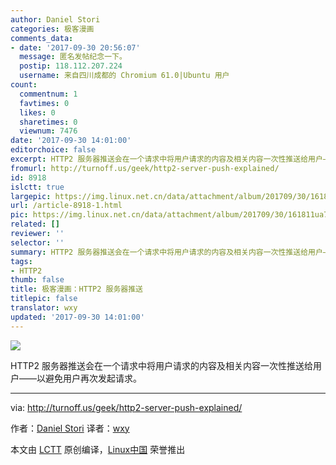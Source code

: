 ```yaml
---
author: Daniel Stori
categories: 极客漫画
comments_data:
- date: '2017-09-30 20:56:07'
  message: 匿名发帖纪念一下。
  postip: 118.112.207.224
  username: 来自四川成都的 Chromium 61.0|Ubuntu 用户
count:
  commentnum: 1
  favtimes: 0
  likes: 0
  sharetimes: 0
  viewnum: 7476
date: '2017-09-30 14:01:00'
editorchoice: false
excerpt: HTTP2 服务器推送会在一个请求中将用户请求的内容及相关内容一次性推送给用户——以避免用户再次发起请求。
fromurl: http://turnoff.us/geek/http2-server-push-explained/
id: 8918
islctt: true
largepic: https://img.linux.net.cn/data/attachment/album/201709/30/161811ua7837fa33v738di.png.large.jpg
url: /article-8918-1.html
pic: https://img.linux.net.cn/data/attachment/album/201709/30/161811ua7837fa33v738di.png.thumb.jpg
related: []
reviewer: ''
selector: ''
summary: HTTP2 服务器推送会在一个请求中将用户请求的内容及相关内容一次性推送给用户——以避免用户再次发起请求。
tags:
- HTTP2
thumb: false
title: 极客漫画：HTTP2 服务器推送
titlepic: false
translator: wxy
updated: '2017-09-30 14:01:00'
---
```


![](/data/attachment/album/201709/30/161811ua7837fa33v738di.png)


HTTP2 服务器推送会在一个请求中将用户请求的内容及相关内容一次性推送给用户——以避免用户再次发起请求。




---


via: <http://turnoff.us/geek/http2-server-push-explained/>


作者：[Daniel Stori](http://turnoff.us/about/) 译者：[wxy](https://github.com/wxy)


本文由 [LCTT](https://github.com/LCTT/TranslateProject) 原创编译，[Linux中国](https://linux.cn/) 荣誉推出